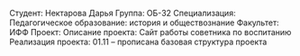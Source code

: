 Студент: Нектарова Дарья
Группа: ОБ-32
Специализация: Педагогическое образование: история и обществознание
Факультет: ИФФ
Проект:
Описание проекта: Сайт работы советника по воспитанию
Реализация проекта:
01.11 – прописана базовая структура проекта
